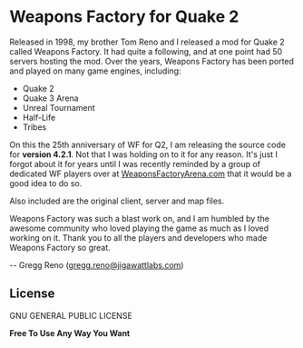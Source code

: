 # Weapons Factory for Quake 2

Released in 1998, my brother Tom Reno and I released a mod for Quake 2 called Weapons Factory. It had quite a following, and at one point had 50 servers hosting the mod.  Over the years, Weapons Factory has been ported and played on many game engines, including:

 - Quake 2
 - Quake 3 Arena
 - Unreal Tournament
 - Half-Life
 - Tribes

On this the 25th anniversary of WF for Q2, I am releasing the source code for **version 4.2.1**.  Not that I was holding on to it for any reason.  It's just I forgot about it for years until I was recently reminded by a group of dedicated WF players over at [WeaponsFactoryArena.com](http://weaponsfactoryarena.com) that it would be a good idea to do so.

Also included are the original client, server and map files.

Weapons Factory was such a blast work on, and I am humbled by the awesome community who loved playing the game as much as I loved working on it.  Thank you to all the players and developers who made Weapons Factory so great.

-- Gregg Reno (gregg.reno@jigawattlabs.com)

## License

GNU GENERAL PUBLIC LICENSE

**Free To Use Any Way You Want**

